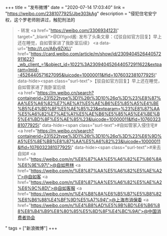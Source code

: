+++
title = "发布微博"
date = "2020-07-14 17:03:40"
link = "https://weibo.com/2381077925/Jbe303kAg"
description = "侵犯住宅安宁权，这个罗老师刚讲过，触犯刑法的<br><blockquote> - 转发 <a href=\"https://weibo.com/3306934123\" target=\"_blank\">@DIYgod酱</a>: 发布了头条文章：《【驳自如官方回复】早上还在睡觉，自如管家进了我卧室后续》  <a data-url=\"http://t.cn/A6y9ZiXL\" href=\"https://card.weibo.com/article/m/show/id/2309404526440572911622?_wb_client_=1&object_id=1022%3A2309404526440572911622&extparam=lmid--4526440571627095&luicode=10000011&lfid=1076032381077925\" data-hide><span class=\"surl-text\">【驳自如官方回复】早上还在睡觉，自如管家进了我卧室后续</span></a><br> <a href=\"https://m.weibo.cn/search?containerid=231522type%3D1%26t%3D10%26q%3D%23%E8%87%AA%E5%A6%82%E7%AE%A1%E5%AE%B6%E5%85%A5%E4%BE%B5%E4%BD%8F%E5%AE%85%23&extparam=%23%E8%87%AA%E5%A6%82%E7%AE%A1%E5%AE%B6%E5%85%A5%E4%BE%B5%E4%BD%8F%E5%AE%85%23&luicode=10000011&lfid=1076032381077925\" data-hide><span class=\"surl-text\">#自如管家入侵住宅#</span></a> <a href=\"https://m.weibo.cn/search?containerid=231522type%3D1%26t%3D10%26q%3D%23%E6%9D%A5%E5%8E%BB%E8%87%AA%E5%A6%82%23&luicode=10000011&lfid=1076032381077925\" data-hide><span class=\"surl-text\">#来去自如#</span></a> <a href=\"https://weibo.com/n/%E8%87%AA%E5%A6%82%E7%86%8A%E6%9E%97\">@自如熊林</a> <a href=\"https://weibo.com/n/%E8%87%AA%E5%A6%82%E5%AE%A2\">@自如客</a> <a href=\"https://weibo.com/n/%E8%87%AA%E5%A6%82%E5%AE%A2%E6%9C%8D\">@自如客服</a> <a href=\"https://weibo.com/n/%E4%B8%8A%E6%B5%B7%E5%B8%82%E6%B6%88%E4%BF%9D%E5%A7%94\">@上海市消保委</a> <a href=\"https://weibo.com/n/%E4%B8%AD%E5%9B%BD%E6%B6%88%E8%B4%B9%E8%80%85%E5%8D%8F%E4%BC%9A\">@中国消费者协会</a> </blockquote>"
tags = ["新浪微博"]
+++
